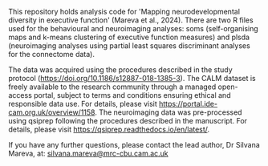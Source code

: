 This repository holds analysis code for 'Mapping neurodevelopmental diversity in executive function' (Mareva et al., 2024). There are two R files used for the behavioural and neuroimaging analyses: soms (self-organising maps and k-means clustering of executive function measures) and plsda (neuroimaging analyses using partial least squares discriminant analyses for the connectome data). 

The data was acquired using the procedures described in the study protocol (https://doi.org/10.1186/s12887-018-1385-3). The CALM dataset is freely available to the research community through a managed open-access portal, subject to terms and conditions ensuring ethical and responsible data use. For details, please visit https://portal.ide-cam.org.uk/overview/1158. The neuroimaging data was pre-processed using qsiprep following the procedures described in the manuscript. For details, please visit https://qsiprep.readthedocs.io/en/latest/. 

If you have any further questions, please contact the lead author, Dr Silvana Mareva, at: silvana.mareva@mrc-cbu.cam.ac.uk
